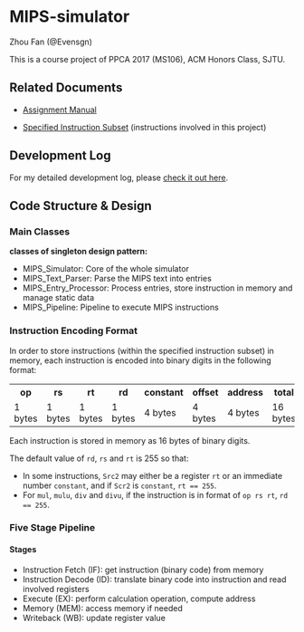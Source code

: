 # MIPS-simulator

Zhou Fan (@Evensgn)

This is a course project of PPCA 2017 (MS106), ACM Honors Class, SJTU.

## Related Documents

* [Assignment Manual](assignment-files/mips-simulator.pdf)

* [Specified Instruction Subset](documents/instructions.txt) (instructions involved in this project)

## Development Log

For my detailed development log, please [check it out here](Development-Log.md).

## Code Structure & Design

### Main Classes

**classes of singleton design pattern:**
* MIPS_Simulator: Core of the whole simulator
* MIPS_Text_Parser: Parse the MIPS text into entries
* MIPS_Entry_Processor: Process entries, store instruction in memory and manage static data
* MIPS_Pipeline: Pipeline to execute MIPS instructions

### Instruction Encoding Format

In order to store instructions (within the specified instruction subset) in memory, each instruction is encoded into binary digits in the following format:

<table>
  <tr>
    <th> op </th>
    <th> rs </th>
    <th> rt </th>
    <th> rd </th>
    <th> constant </th>
    <th> offset </th>
    <th> address </th>
    <th> total </th>
  </tr>
  <tr>
    <td> 1 bytes </td>
    <td> 1 bytes </td>
    <td> 1 bytes </td>
    <td> 1 bytes </td>
    <td> 4 bytes </td>
    <td> 4 bytes </td>
    <td> 4 bytes </td>
    <td> 16 bytes </td>
  </tr>
</table>

Each instruction is stored in memory as 16 bytes of binary digits.

The default value of `rd`, `rs` and `rt` is 255 so that:
* In some instructions, `Src2` may either be a register `rt` or an immediate number `constant`, and if `Scr2` is `constant`, `rt == 255`.
* For `mul`, `mulu`, `div` and `divu`, if the instruction is in format of `op rs rt`, `rd == 255`.

### Five Stage Pipeline

#### Stages
* Instruction Fetch (IF): get instruction (binary code) from memory
* Instruction Decode (ID): translate binary code into instruction and read involved registers
* Execute (EX): perform calculation operation, compute address
* Memory (MEM): access memory if needed
* Writeback (WB): update register value
